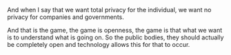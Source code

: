 
And when I say that we want total privacy for the individual, we want no privacy for companies and governments.

And that is the game, the game is openness, the game is that what we want is to understand what is going on. So the public bodies, they should actually be completely open and technology allows this for that to occur.
